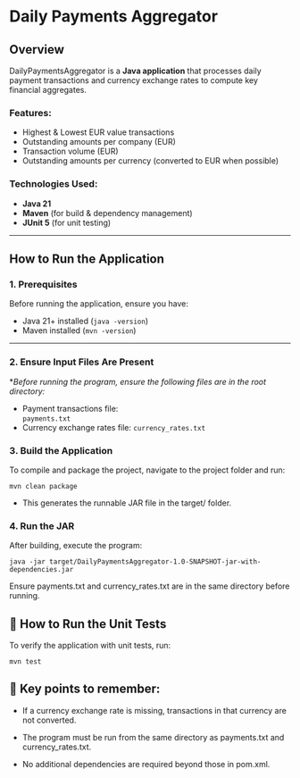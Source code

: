 # Daily Payments Aggregator

## Overview
DailyPaymentsAggregator is a **Java application** that processes daily payment transactions and currency exchange rates to compute key financial aggregates.

### Features:
- Highest & Lowest EUR value transactions
- Outstanding amounts per company (EUR)
- Transaction volume (EUR)
- Outstanding amounts per currency (converted to EUR when possible)

### Technologies Used:
- **Java 21**
- **Maven** (for build & dependency management)
- **JUnit 5** (for unit testing)

---

## How to Run the Application

### **1. Prerequisites**
Before running the application, ensure you have:
-  Java 21+ installed (`java -version`)
-  Maven installed (`mvn -version`)

---

### **2️. Ensure Input Files Are Present**
**Before running the program, ensure the following files are in the root directory:*
- Payment transactions file:  
  `payments.txt ` 
- Currency exchange rates file: 
`currency_rates.txt`

### **3️. Build the Application**
To compile and package the project, navigate to the project folder and run:

`mvn clean package`

- This generates the runnable JAR file in the target/ folder.

### **4. Run the JAR**

After building, execute the program:

`java -jar target/DailyPaymentsAggregator-1.0-SNAPSHOT-jar-with-dependencies.jar` 

Ensure payments.txt and currency_rates.txt are in the same directory before running.

## **🧪 How to Run the Unit Tests** ##
To verify the application with unit tests, run:

`mvn test`

## 📌 Key points to remember:
- If a currency exchange rate is missing, transactions in that currency are not converted.

- The program must be run from the same directory as payments.txt and currency_rates.txt.
  
- No additional dependencies are required beyond those in pom.xml.